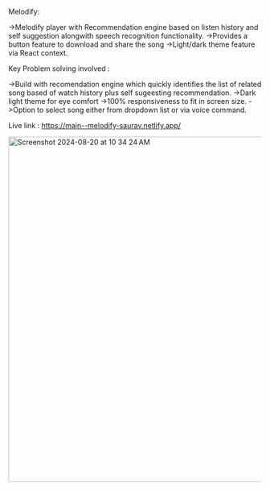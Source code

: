
Melodify:

->Melodify player with Recommendation engine based on listen history and self suggestion alongwith speech recognition functionality. 
->Provides a button feature to download and share the song 
->Light/dark theme feature via React context.

Key Problem solving involved :

->Build with recomendation engine which quickly identifies the list of related song based of watch history plus self sugeesting recommendation.
->Dark light theme for eye comfort
->100% responsiveness to fit in screen size.
->Option to select song either from dropdown list or via voice command.

Live link : https://main--melodify-saurav.netlify.app/

<img width="685" alt="Screenshot 2024-08-20 at 10 34 24 AM" src="https://github.com/user-attachments/assets/a3e5e08b-87fa-44e5-9d00-e2c901971f80">



